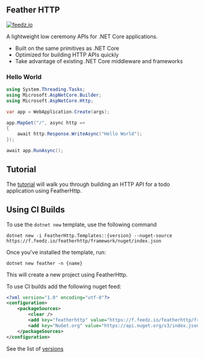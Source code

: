 ## Feather HTTP

[![feedz.io](https://img.shields.io/badge/endpoint.svg?url=https%3A%2F%2Ff.feedz.io%2Ffeatherhttp%2Fframework%2Fshield%2FFeatherHttp%2Flatest&label=FeatherHttp)](https://f.feedz.io/featherhttp/framework/packages/FeatherHttp/latest/download)

A lightweight low ceremony APIs for .NET Core applications.

- Built on the same primitives as .NET Core
- Optimized for building HTTP APIs quickly
- Take advantage of existing .NET Core middleware and frameworks

### Hello World

```C#
using System.Threading.Tasks;
using Microsoft.AspNetCore.Builder;
using Microsoft.AspNetCore.Http;

var app = WebApplication.Create(args);

app.MapGet("/", async http =>
{
    await http.Response.WriteAsync("Hello World");
});

await app.RunAsync();
```

## Tutorial

The [tutorial](https://github.com/featherhttp/tutorial) will walk you through building an HTTP API for a todo application using FeatherHttp.

## Using CI Builds

To use the `dotnet new` template, use the following command

```
dotnet new -i FeatherHttp.Templates::{version} --nuget-source https://f.feedz.io/featherhttp/framework/nuget/index.json
```

Once you've installed the template, run:

```
dotnet new feather -n {name}
``` 

This will create a new project using FeatherHttp.

To use CI builds add the following nuget feed:

```xml
<?xml version="1.0" encoding="utf-8"?>
<configuration>
    <packageSources>
        <clear />
        <add key="featherhttp" value="https://f.feedz.io/featherhttp/framework/nuget/index.json" />
        <add key="NuGet.org" value="https://api.nuget.org/v3/index.json" />
    </packageSources>
</configuration>
```

See the list of [versions](https://f.feedz.io/featherhttp/framework/nuget/v3/packages/FeatherHttp/index.json)
